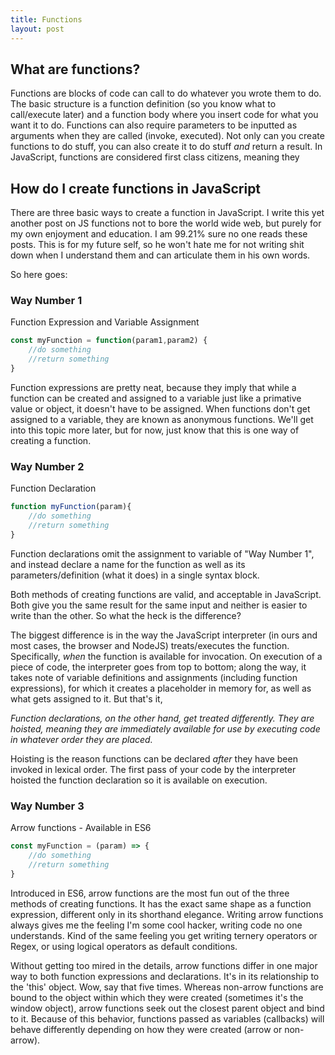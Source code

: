 ```yaml
---
title: Functions
layout: post
---
```

## What are functions?

Functions are blocks of code can call to do whatever you wrote them to do. The basic structure is a function definition (so you know what to call/execute later) and a function body where you insert code for what you want it to do. Functions can also require parameters to be inputted as arguments when they are called (invoke, executed). Not only can you create functions to do stuff, you can also create it to do stuff *and* return a result. In JavaScript, functions are considered first class citizens, meaning they 

## How do I create functions in JavaScript

There are three basic ways to create a function in JavaScript. I write this yet another post on JS functions not to bore the world wide web, but purely for my own enjoyment and education. I am 99.21% sure no one reads these posts. This is for my future self, so he won't hate me for not writing shit down when I understand them and can articulate them in his own words.


So here goes:

### Way Number 1

Function Expression and Variable Assignment
```javascript
const myFunction = function(param1,param2) {
    //do something 
    //return something
}
```
Function expressions are pretty neat, because they imply that while a function can be created and assigned to a variable just like a primative value or object, it doesn't have to be assigned. When functions don't get assigned to a variable, they are known as anonymous functions. We'll get into this topic more later, but for now, just know that this is one way of creating a function.

### Way Number 2

Function Declaration 
```javascript
function myFunction(param){
    //do something
    //return something
}
```

Function declarations omit the assignment to variable of "Way Number 1", and instead declare a name for the function as well as its parameters/definition (what it does) in a single syntax block. 

Both methods of creating functions are valid, and acceptable in JavaScript. Both give you the same result for the same input and neither is easier to write than the other. So what the heck is the difference?

The biggest difference is in the way the JavaScript interpreter (in ours and most cases, the browser and NodeJS) treats/executes the function. Specifically, *when* the function is available for invocation. On execution of a piece of code, the interpreter goes from top to bottom; along the way, it takes note of variable definitions and assignments (including function expressions), for which it creates a placeholder in memory for, as well as what gets assigned to it. But that's it, 

*Function declarations, on the other hand, get treated differently. They are hoisted, meaning they are immediately available for use by executing code in whatever order they are placed.*

Hoisting is the reason functions can be declared *after* they have been invoked in lexical order. The first pass of your code by the interpreter hoisted the function declaration so it is available on execution.

### Way Number 3

Arrow functions - Available in ES6
```javascript
const myFunction = (param) => {
    //do something
    //return something
}
```

Introduced in ES6, arrow functions are the most fun out of the three methods of creating functions. It has the exact same shape as a function expression, different only in its shorthand elegance. Writing arrow functions always gives me the feeling I'm some cool hacker, writing code no one understands. Kind of the same feeling you get writing ternery operators or Regex, or using logical operators as default conditions. 

Without getting too mired in the details, arrow functions differ in one major way to both function expressions and declarations. It's in its relationship to the 'this' object. Wow, say that five times. Whereas non-arrow functions are bound to the object within which they were created (sometimes it's the window object), arrow functions seek out the closest parent object and bind to it. Because of this behavior, functions passed as variables (callbacks) will behave differently depending on how they were created (arrow or non-arrow).   